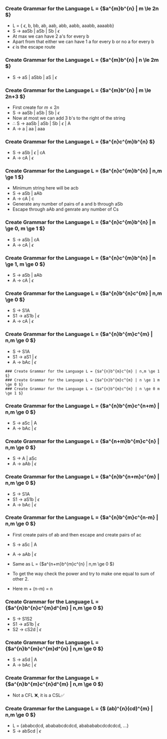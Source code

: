 ### Create Grammar for the Language L = {$a^{m}b^{n} | m \le 2n $}

- L = { $\epsilon$, b, bb, ab, aab, abb, aabb, aaabb, aaaabb}
- S -> aaSb | aSb | Sb | $\epsilon$
- At max we can have 2 a's for every b
- Apart from that either we can have 1 a for every b or no a for every b
- $\epsilon$ is the escape route

### Create Grammar for the Language L = {$a^{m}b^{n} | n \le 2m $}

- S -> aS | aSbb | aS | $\epsilon$

### Create Grammar for the Language L = {$a^{m}b^{n} | m \le 2n+3 $}

- First create for $m \le 2n$
- S -> aaSb | aSb | Sb | $\epsilon$
- Now at most we can add 3 b's to the right of the string
- $\therefore$ S -> aaSb | aSb | Sb | $\epsilon$ | A
- A -> a | aa | aaa

### Create Grammar for the Language L = {$a^{n}c^{m}b^{n} $}

- S -> aSb | $\epsilon$ | cA
- A -> cA | $\epsilon$

### Create Grammar for the Language L = {$a^{n}c^{m}b^{n} | n,m \ge 1 $}

- Minimum string here will be acb
- S -> aSb | aAb
- A -> cA | c
- Generate any number of pairs of a and b through aSb
- Escape through aAb and genrate any number of Cs

### Create Grammar for the Language L = {$a^{n}c^{m}b^{n} | n \ge 0, m \ge 1 $}
- S -> aSb | cA
- A -> cA | $\epsilon$

### Create Grammar for the Language L = {$a^{n}c^{m}b^{n} | n \ge 1, m \ge 0 $}
- S -> aSb | aAb
- A -> cA | $\epsilon$

### Create Grammar for the Language L = {$a^{n}b^{n}c^{m} | n,m \ge 0 $}
- S -> S1A
- S1 -> aS1b | $\epsilon$
- A -> cA | $\epsilon$

### Create Grammar for the Language L = {$a^{n}b^{m}c^{m} | n,m \ge 0 $}
- S -> S1A
- S1 ->  aS1 | $\epsilon$
- A -> bAc | $\epsilon$
```
### Create Grammar for the Language L = {$a^{n}b^{m}c^{m} | n,m \ge 1 $}
### Create Grammar for the Language L = {$a^{n}b^{m}c^{m} | n \ge 1 m \ge 0 $}
### Create Grammar for the Language L = {$a^{n}b^{m}c^{m} | n \ge 0 m \ge 1 $}
```

### Create Grammar for the Language L = {$a^{n}b^{m}c^{n+m} | n,m \ge 0 $}

- S -> aSc | A 
- A -> bAc | $\epsilon$

### Create Grammar for the Language L = {$a^{n+m}b^{m}c^{n} | n,m \ge 0 $}

- S -> A | aSc
- A -> aAb | $\epsilon$

### Create Grammar for the Language L = {$a^{n}b^{n+m}c^{m} | n,m \ge 0 $}

- S -> S1A
- S1 -> aS1b | $\epsilon$
- A -> bAc | $\epsilon$

### Create Grammar for the Language L = {$a^{n}b^{m}c^{n-m} | n,m \ge 0 $}

- First create pairs of ab and then escape and create pairs of ac
- S -> aSc | A
- A -> aAb | $\epsilon$

- Same as L = {$a^{n+m}b^{m}c^{n} | n,m \ge 0 $}
- To get the way check the power and try to make one equal to sum of other 2.
- Here m + (n-m) = n

### Create Grammar for the Language L = {$a^{n}b^{n}c^{m}d^{m} | n,m \ge 0 $}

- S -> S1S2
- S1 -> aS1b | $\epsilon$
- S2 -> cS2d | $\epsilon$

### Create Grammar for the Language L = {$a^{n}b^{m}c^{m}d^{n} | n,m \ge 0 $}

- S -> aSd | A
- A -> bAc | $\epsilon$

### Create Grammar for the Language L = {$a^{n}b^{m}c^{n}d^{m} | n,m \ge 0 $}
- Not a CFL ❌, it is a CSL✅

### Create Grammar for the Language L = {$ (ab)^{n}(cd)^{m} | n,m \ge 0 $}

- L = {ababcdcd, abababcdcdcd, ababababcdcdcdcd, ...}
- S -> abScd | $\epsilon$